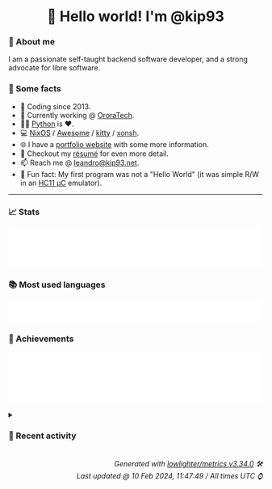 <!-- README template, populated using this action:
     https://github.com/kip93/kip93/blob/main/.github/workflows/readme.yml. -->

<h1 align="center">👋 Hello world! I'm @kip93</h1> <!-- LOGIN => username -->

### 👤 About me

I am a passionate self-taught backend software developer, and a strong advocate for libre software.


### 💬 Some facts

* 📅 Coding since 2013.
* 💼 Currently working @ [OroraTech](https://ororatech.com/).
* 👨‍💻 [Python](https://github.com/search?q=user%3Akip93&l=python) is ❤️. <!-- LOGIN => username -->
* 💻 [NixOS](https://github.com/NixOS/) /
     [Awesome](https://github.com/awesomeWM/) /
     [kitty](https://github.com/kovidgoyal/kitty/) /
     [xonsh](https://github.com/xonsh/).
* 🌐 I have a [portfolio website](https://kip93.net/) with some more information.
* 📝 Checkout my [résumé](https://kip93.net/resume/) for even more detail.
* 📫 Reach me @ [leandro@kip93.net](mailto:leandro@kip93.net).
* 🎲 Fun fact: My first program was not a "Hello World" (it was simple R/W in an [HC11 µC](https://en.wikipedia.org/wiki/68HC11) emulator).


-----------------------------------------------------------------------------------------------------------------------


### 📈 Stats

![](./stats.svg)


### 📚 Most used languages <!-- by percentage, in decreasing order -->

![](./languages.svg)


### 🏅 Achievements

![](./achievements.svg)


<details> <!-- Last activity -->
<!-- Almost verbatim copy of https://github.com/lowlighter/metrics/blob/latest/source/templates/markdown/partials/activity.ejs, but restructured to be foldable. -->
<summary><h3>📰 Recent activity</h3></summary>

* ➡️ Pushed 722 commits in [OroraTech/nixpkgs](https://github.com/OroraTech/nixpkgs) on branch `master`
  * [#813f5d7](https://github.com/OroraTech/nixpkgs/commit/813f5d7) isocodes: 4.15.0 -&gt; 4.16.0
  * [#5ae7a93](https://github.com/OroraTech/nixpkgs/commit/5ae7a93) attr: 2.5.1 -&gt; 2.5.2
  * [#62d6083](https://github.com/OroraTech/nixpkgs/commit/62d6083) python311Packages.trove-classifiers: 2023.11.29 -&gt; 2024.1.8

Changelog: https://github.com/pypa/trove-classifiers/releases/tag/2024.1.8
  * [#205ccae](https://github.com/OroraTech/nixpkgs/commit/205ccae) qpdf: 11.6.3 -&gt; 11.8.0
  * [#88d193f](https://github.com/OroraTech/nixpkgs/commit/88d193f) iproute2: 6.6.0 -&gt; 6.7.0

Changes: https://lore.kernel.org/netdev/20240108094709.050e22bc@hermes.local/T/
  * [#3ae0f90](https://github.com/OroraTech/nixpkgs/commit/3ae0f90) libedit: 20221030-3.1 -&gt; 20230828-3.1
  * [#612b322](https://github.com/OroraTech/nixpkgs/commit/612b322) enchant: 2.6.3 -&gt; 2.6.5

Changes:
- https://github.com/AbiWord/enchant/releases/tag/v2.6.4
- https://github.com/AbiWord/enchant/releases/tag/v2.6.5
  * [#a9323a3](https://github.com/OroraTech/nixpkgs/commit/a9323a3) p11-kit: fix builds on single-user systems

Add back FAKED_MODE environment variable.
This was removed in 3ca33e5ef4f8c3e24013905cf741330c9ace3a6c, which
caused tests to be run (and fail) that were previously skipped.
  * [#e6d5d5d](https://github.com/OroraTech/nixpkgs/commit/e6d5d5d) pcsclite: disable building pcsc-wirecheck{,-gen} when cross compiling
  * [#572a7c0](https://github.com/OroraTech/nixpkgs/commit/572a7c0) exempi: 2.6.4 -&gt; 2.6.5
  * [#92605d2](https://github.com/OroraTech/nixpkgs/commit/92605d2) alsa-ucm-conf: apply patch to fix SplitPCM: Device argument may not be set
  * [#953f357](https://github.com/OroraTech/nixpkgs/commit/953f357) fdk_aac: 2.0.2 -&gt; 2.0.3
  * [#77536ba](https://github.com/OroraTech/nixpkgs/commit/77536ba) libsepol: 3.5 -&gt; 3.6
  * [#f341406](https://github.com/OroraTech/nixpkgs/commit/f341406) kbd: 2.6.3 -&gt; 2.6.4
  * [#791b761](https://github.com/OroraTech/nixpkgs/commit/791b761) cmake: 3.27.8 -&gt; 3.27.9

Changes: https://github.com/Kitware/CMake/compare/v3.27.8...v3.27.9
  * [#b2d0641](https://github.com/OroraTech/nixpkgs/commit/b2d0641) nix: rebase boehmgc-coroutine-sp-fallback.patch
  * [#f7f4acc](https://github.com/OroraTech/nixpkgs/commit/f7f4acc) boehmgc: 8.2.2 -&gt; 8.2.4
  * [#cbf59c9](https://github.com/OroraTech/nixpkgs/commit/cbf59c9) libipt: 2.0.6 -&gt; 2.1
  * [#dc0f09a](https://github.com/OroraTech/nixpkgs/commit/dc0f09a) zip: fix buffer overflow on Unicode path names

When creating ZIP files with non-ASCII names (such as some European
accent chars), something was detecting a buffer overflow and bailing
out. It turns out that this has been already fixed earlier this year in
Fedora, so let&#39;s reuse their patch as-is.

Bug: https://bugzilla.redhat.com/show_bug.cgi?id=2165653
  * [#0c8f023](https://github.com/OroraTech/nixpkgs/commit/0c8f023) dav1d: 1.2.1 -&gt; 1.3.0
  * *On 10 Feb 2024, 10:53:06*
* 🔃 Opened [#287543 python312Packages.pyuavcan: remove deprecated package](https://github.com/NixOS/nixpkgs/pull/287543) in [NixOS/nixpkgs](https://github.com/NixOS/nixpkgs)
                * 3 files changed `++1 --62`
  * *On 9 Feb 2024, 18:20:20*
* ⏺️ Created new branch chore/remove-pyuavcan in [OroraTech/nixpkgs](https://github.com/OroraTech/nixpkgs)
  * *On 9 Feb 2024, 17:46:13*
  * *On 9 Feb 2024, 17:14:23*
</details>


<h6 align="right"><em>
    Generated with <a href="https://github.com/lowlighter/metrics/tree/latest/">lowlighter/metrics v3.34.0</a> 🛠️<br> <!-- VERSION => MAJOR.minor.patch -->
    Last updated @ 10 Feb 2024, 11:47:49 / All times UTC ⌚ <!-- meta.generated => DD/MM/YYYY, hh:mm -->
</em></h6>
